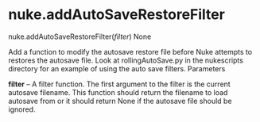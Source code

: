 # nuke.addAutoSaveRestoreFilter
nuke.addAutoSaveRestoreFilter(_filter_)  None

Add a function to modify the autosave restore file before Nuke attempts to restores the autosave file.
Look at rollingAutoSave.py in the nukescripts directory for an example of using the auto save filters.
Parameters

**filter** – A filter function. The first argument to the filter is the current autosave filename.
This function should return the filename to load autosave from or it should return None if the autosave file should be ignored.